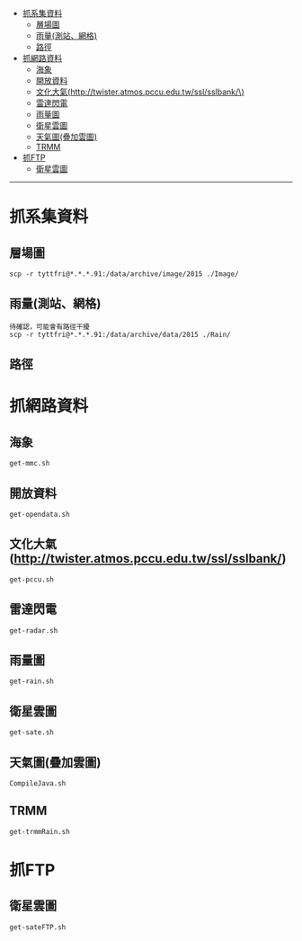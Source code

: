 <!-- MarkdownTOC -->

- [抓系集資料](#%E6%8A%93%E7%B3%BB%E9%9B%86%E8%B3%87%E6%96%99)
	- [層場圖](#%E5%B1%A4%E5%A0%B4%E5%9C%96)
	- [雨量\(測站、網格\)](#%E9%9B%A8%E9%87%8F%E6%B8%AC%E7%AB%99%E3%80%81%E7%B6%B2%E6%A0%BC)
	- [路徑](#%E8%B7%AF%E5%BE%91)
- [抓網路資料](#%E6%8A%93%E7%B6%B2%E8%B7%AF%E8%B3%87%E6%96%99)
	- [海象](#%E6%B5%B7%E8%B1%A1)
	- [開放資料](#%E9%96%8B%E6%94%BE%E8%B3%87%E6%96%99)
	- [文化大氣\(http://twister.atmos.pccu.edu.tw/ssl/sslbank/\)](#%E6%96%87%E5%8C%96%E5%A4%A7%E6%B0%A3httptwisteratmospccuedutwsslsslbank)
	- [雷達閃電](#%E9%9B%B7%E9%81%94%E9%96%83%E9%9B%BB)
	- [雨量圖](#%E9%9B%A8%E9%87%8F%E5%9C%96)
	- [衛星雲圖](#%E8%A1%9B%E6%98%9F%E9%9B%B2%E5%9C%96)
	- [天氣圖\(疊加雲圖\)](#%E5%A4%A9%E6%B0%A3%E5%9C%96%E7%96%8A%E5%8A%A0%E9%9B%B2%E5%9C%96)
	- [TRMM](#trmm)
- [抓FTP](#%E6%8A%93ftp)
	- [衛星雲圖](#%E8%A1%9B%E6%98%9F%E9%9B%B2%E5%9C%96-1)

<!-- /MarkdownTOC -->

---

# 抓系集資料
## 層場圖
	scp -r tyttfri@*.*.*.91:/data/archive/image/2015 ./Image/  

## 雨量(測站、網格)
	待確認，可能會有路徑干擾  
	scp -r tyttfri@*.*.*.91:/data/archive/data/2015 ./Rain/  

## 路徑

# 抓網路資料
## 海象
	get-mmc.sh

## 開放資料
	get-opendata.sh

## 文化大氣(http://twister.atmos.pccu.edu.tw/ssl/sslbank/)
	get-pccu.sh

## 雷達閃電
	get-radar.sh

## 雨量圖
	get-rain.sh

## 衛星雲圖
	get-sate.sh

## 天氣圖(疊加雲圖)
	CompileJava.sh

## TRMM
	get-trmmRain.sh

# 抓FTP
## 衛星雲圖
	get-sateFTP.sh
